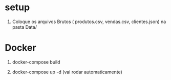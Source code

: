 # setup
1. Coloque os arquivos Brutos ( produtos.csv, vendas.csv, clientes.json) na pasta Data/

# Docker
1. docker-compose build

2. docker-compose up -d (vai rodar automaticamente)